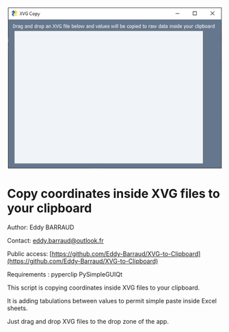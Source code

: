 <p align="center"><img width="500" alt="portfolio_view" src="./App-Screenshot.png"></p>

# Copy coordinates inside XVG files to your clipboard

Author: Eddy BARRAUD

Contact: <eddy.barraud@outlook.fr>

Public access: [https://github.com/Eddy-Barraud/XVG-to-Clipboard](https://github.com/Eddy-Barraud/XVG-to-Clipboard)

Requirements : pyperclip PySimpleGUIQt

This script is copying coordinates inside XVG files to your clipboard.

It is adding tabulations between values to permit simple paste inside Excel sheets.

Just drag and drop XVG files to the drop zone of the app.
